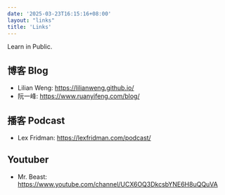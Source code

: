 ```yaml
---
date: '2025-03-23T16:15:16+08:00'
layout: "links"
title: 'Links'
---
```


Learn in Public.

## 博客 Blog

- Lilian Weng: https://lilianweng.github.io/
- 阮一峰: https://www.ruanyifeng.com/blog/


## 播客 Podcast

- Lex Fridman: https://lexfridman.com/podcast/

## Youtuber

- Mr. Beast: https://www.youtube.com/channel/UCX6OQ3DkcsbYNE6H8uQQuVA 
